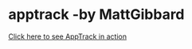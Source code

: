 # apptrack -by MattGibbard

[Click here to see AppTrack in action](https://polar-brook-80303.herokuapp.com/)